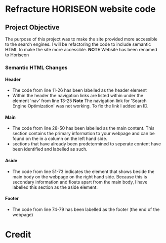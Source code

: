 # Refracture HORISEON website code
## Project Objective 
The purpose of this project was to make the site provided more accessible to the search engines. I will be refactoring the code to include semantic HTML to make the site more accessible. 
**NOTE** Website has been renamed to Horiseon

### Semantic HTML Changes

#### Header 
- The code from line 11-26 has been labelled as the header element
- Within the header the navigation links are listed within under the element 'nav' from line 13-25
**Note** The navigation link for 'Search Engine Optimization' was not working. To fix the link I added an ID. 

#### Main 
- The code from line 28-50 has been labelled as the main content. This section contains the primary information to your webpage and can be found on the in a column on the left hand side. 
- sections that have already been predetermined to seperate content have been identified and labelled as such. 

#### Aside 
- The code from line 51-73 indicates the element that shows beside the main body on the webpage on the right hand side. Because this is secondary information and floats apart from the main body, I have labelled this section as the aside element. 

#### Footer
- The code from line 74-79 has been labelled as the footer (the end of the webpage)

# Credit 